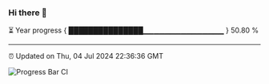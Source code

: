 ### Hi there 👋

⏳ Year progress { ███████████████▁▁▁▁▁▁▁▁▁▁▁▁▁▁▁ } 50.80 %

---

⏰ Updated on Thu, 04 Jul 2024 22:36:36 GMT

![Progress Bar CI](https://github.com/IshwaranRudhara/GIT-ACTION/workflows/Progress%20Bar%20CI/badge.svg)
